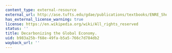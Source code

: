 ```yaml
---
content_type: external-resource
external_url: http://ase.tufts.edu/gdae/publications/textbooks/ENRE_ShortUpdates.html
has_external_license_warning: true
license: https://en.wikipedia.org/wiki/All_rights_reserved
status: ''
title: Decarbonizing the Global Economy.
uid: b983a25b-f68e-49fa-b5a5-766c7d784db2
wayback_url: ''
---
```

